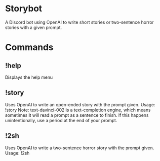 # Storybot
A Discord bot using OpenAI to write short stories or two-sentence horror stories with a given prompt.

# Commands
## !help
Displays the help menu

## !story
Uses OpenAI to write an open-ended story with the prompt given.
Usage: !story <prompt>
Note: text-davinci-002 is a text-completion engine, which means sometimes it will read a prompt as a sentence to finish.
If this happens unintentionally, use a period at the end of your prompt.
  
## !2sh
Uses OpenAI to write a two-sentence horror story with the prompt given.
Usage: !2sh <prompt>
